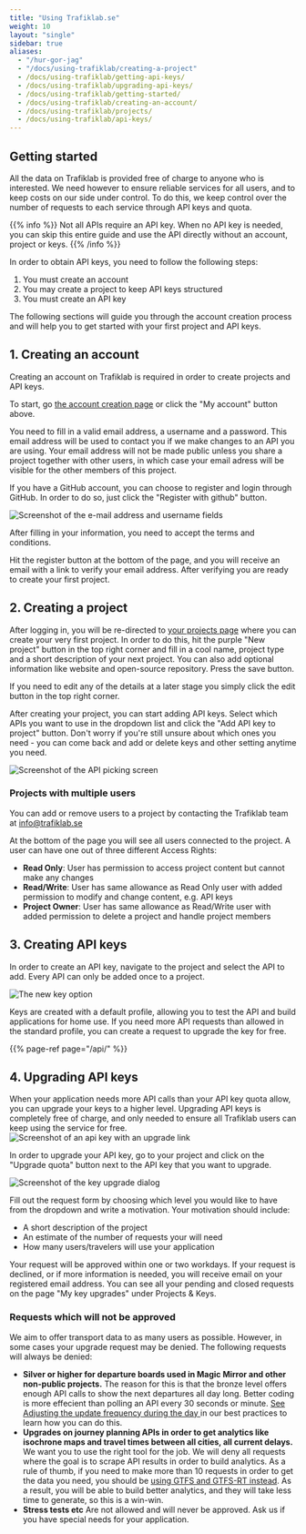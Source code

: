 ```yaml
---
title: "Using Trafiklab.se"
weight: 10
layout: "single"
sidebar: true
aliases:
  - "/hur-gor-jag"
  - "/docs/using-trafiklab/creating-a-project"
  - /docs/using-trafiklab/getting-api-keys/
  - /docs/using-trafiklab/upgrading-api-keys/
  - /docs/using-trafiklab/getting-started/
  - /docs/using-trafiklab/creating-an-account/
  - /docs/using-trafiklab/projects/
  - /docs/using-trafiklab/api-keys/
---
```


## Getting started

All the data on Trafiklab is provided free of charge to anyone who is interested. We need however to ensure reliable services for all users, 
and to keep costs on our side under control. To do this, we keep control over the number of requests to each service through API keys and quota.

{{% info %}} Not all APIs require an API key. When no API key is needed, you can skip this entire guide and use the API directly without an account, project or keys. {{% /info %}}

In order to obtain API keys, you need to follow the following steps:
1. You must create an account
2. You may create a project to keep API keys structured
3. You must create an API key

The following sections will guide you through the account creation process and will help you to get started with your first project and API keys.

## 1. Creating an account

Creating an account on Trafiklab is required in order to create projects and API keys.

To start, go [the account creation page](https://developer.trafiklab.se/register) or click the "My account" button above.

You need to fill in a valid email address, a username and a password. This email address will be used to contact you if we make changes
to an API you are using. Your email address will not be made public unless you share a project together with other users,
in which case your email adress will be visible for the other members of this project.

If you have a GitHub account, you can choose to register and login through GitHub. In order to do so, just click
the "Register with github" button.

![Screenshot of the e-mail address and username fields](/media/2023/create-account.png)

After filling in your information, you need to accept the terms and conditions.

Hit the register button at the bottom of the page, and you will receive an email with a link to verify your email address.
After verifying you are ready to create your first project.

## 2. Creating a project

After logging in, you will be re-directed to [your projects page](https://developer.trafiklab.se/project/list) where you
can create your very first project. In order to do this, hit the purple "New project" button in the top right corner and fill
in a cool name, project type and a short description of your next project. You can also add optional information like website and
open-source repository. Press the save button.

If you need to edit any of the details at a later stage you simply click the edit button in the top right corner.

After creating your project, you can start adding API keys. Select which APIs you want to use in the dropdown list and
click the "Add API key to project" button. Don't worry if you're still unsure about which ones you need - you can come
back and add or delete keys and other setting anytime you need.

![Screenshot of the API picking screen](/media/2023/add-api-key.png)

### Projects with multiple users

You can add or remove users to a project by contacting the Trafiklab team at info@trafiklab.se

At the bottom of the page you will see all users connected to the project. A user can have one out of three different Access Rights:
* **Read Only**: User has permission to access project content but cannot make any changes
* **Read/Write**: User has same allowance as Read Only user with added permission to modify and change content, e.g. API keys
* **Project Owner**: User has same allowance as Read/Write user with added permission to delete a project and handle project members

## 3. Creating API keys

In order to create an API key, navigate to the project and select the API to add. Every API can only be added once to a
project.

![The new key option](/media/2023/create-API-key.png "The 'add key' dropdown")

Keys are created with a default profile, allowing you to test the API and build applications for home use. If you need
more API requests than allowed in the standard profile, you can create a request to upgrade the key for free.

{{% page-ref page="/api/" %}}

## 4. Upgrading API keys

When your application needs more API calls than your API key quota allow, you can upgrade your keys to a higher level.
Upgrading API keys is completely free of charge, and only needed to ensure all Trafiklab users can keep using the
service for
free.
![Screenshot of an api key with an upgrade link](/media/2023/upgrade-quota.png "Upgrade buttons can be seen for keys which can be upgrade")

In order to upgrade your API key, go to your project and click on the "Upgrade quota" button next to the API key that
you want
to upgrade.

![Screenshot of the key upgrade dialog](/media/2023/request-key-upgrade.png "The key upgrade request form")

Fill out the request form by choosing which level you would like to have from the dropdown and write a motivation.
Your motivation should include:

* A short description of the project
* An estimate of the number of requests your will need
* How many users/travelers will use your application

Your request will be approved within one or two workdays. If your request is declined, or if more information is needed,
you will receive email on your registered email address. You can see all your pending and closed requests on the page "My
key upgrades" under Projects & Keys.

### Requests which will not be approved

We aim to offer transport data to as many users as possible. However, in some cases your upgrade request may be denied.
The following requests will always be denied:

* **Silver or higher for departure boards used in Magic Mirror and other non-public projects.** The reason for this is
  that the bronze level offers enough API calls to show the next departures all day long. Better coding is more
  effecient than polling an API every 30 seconds or
  minute. [See Adjusting the update frequency during the day ](./../using-trafiklab-data/best-practices/limiting-requests.md#adjusting-the-update-frequency-during-the-day)
  in our best practices to learn how you can do this.
* **Upgrades on journey planning APIs in order to get analytics like isochrone maps and travel times between all cities,
  all current delays.** We want you to use the right tool for the job. We will deny all requests where the goal is to
  scrape API results in order to build analytics. As a rule of thumb, if you need to make more than 10 requests in order
  to get the data you need, you should
  be [using GTFS and GTFS-RT instead](../../public-transport-data/our-data-and-apis/gtfs/). As a result, you will be
  able to build better analytics, and they will take less time to generate, so this is a win-win.
* **Stress tests etc** Are not allowed and will never be approved. Ask us if you have special needs for your application.

